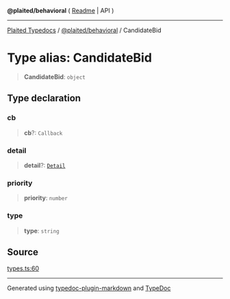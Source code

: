 **@plaited/behavioral** ( [Readme](../README.md) \| API )

***

[Plaited Typedocs](../../../modules.md) / [@plaited/behavioral](../modules.md) / CandidateBid

# Type alias: CandidateBid

> **CandidateBid**: `object`

## Type declaration

### cb

> **cb**?: `Callback`

### detail

> **detail**?: [`Detail`](Detail.md)

### priority

> **priority**: `number`

### type

> **type**: `string`

## Source

[types.ts:60](https://github.com/plaited/plaited/blob/0d4801d/libs/behavioral/src/types.ts#L60)

***

Generated using [typedoc-plugin-markdown](https://www.npmjs.com/package/typedoc-plugin-markdown) and [TypeDoc](https://typedoc.org/)
